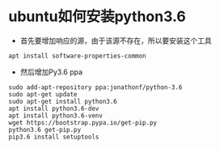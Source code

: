 # ubuntu如何安装python3.6

* 首先要增加响应的源，由于该源不存在，所以要安装这个工具
```
apt install software-properties-common
```

* 然后增加Py3.6 ppa
```
sudo add-apt-repository ppa:jonathonf/python-3.6
sudo apt-get update
sudo apt-get install python3.6
apt install python3.6-dev
apt install python3.6-venv
wget https://bootstrap.pypa.io/get-pip.py
python3.6 get-pip.py
pip3.6 install setuptools
```

